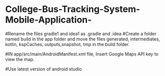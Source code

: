 # College-Bus-Tracking-System-Mobile-Application-
#Rename the files gradle1 and idea1 as .gradle and .idea
#Create a folder named build in the app folder and move the files generated, intermediates, kotlin, kspCaches, outputs,snapshot, tmp in the build folder.

#IN app/src/main/AndroidManifest.xml file, Insert Google Maps API key to view the map.

#Use latest version of android studio
